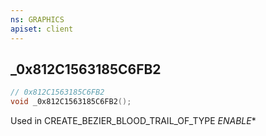 ```yaml
---
ns: GRAPHICS
apiset: client
---
```

## _0x812C1563185C6FB2

```c
// 0x812C1563185C6FB2
void _0x812C1563185C6FB2();
```

Used in CREATE_BEZIER_BLOOD_TRAIL_OF_TYPE
_ENABLE_*




